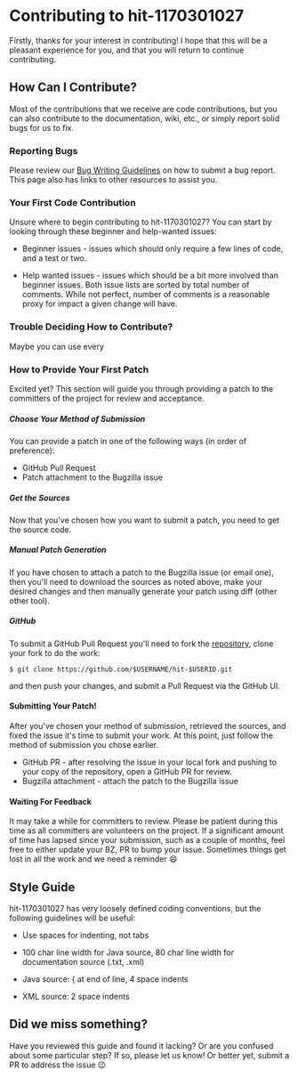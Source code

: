 ﻿﻿﻿﻿﻿﻿﻿
# Contributing to hit-1170301027

Firstly, thanks for your interest in contributing! I hope that this will be a pleasant experience for you, and that you will return to continue
contributing.

## How Can I Contribute?

Most of the contributions that we receive are code contributions, but you can
also contribute to the documentation, wiki, etc., or simply report solid bugs
for us to fix.
### Reporting Bugs
Please review our [ Bug Writing Guidelines](https://bz.apache.org/bugzilla/page.cgi?id=bug-writing.html
) on how to
submit a bug report. This page also has links to other resources to assist
you.
### Your First Code Contribution
Unsure where to begin contributing to hit-1170301027? You can start by looking through these beginner and help-wanted issues: 

* Beginner issues - issues which should only require a few lines of code, and a test or two.

* Help wanted issues - issues which should be a bit more involved than beginner issues. Both issue lists are sorted by total number of comments. While not perfect, number of comments is a reasonable proxy for impact a given change will have.
### Trouble Deciding How to Contribute?
Maybe you can use every
### How to Provide Your First Patch
Excited yet? This section will guide you through providing a patch to the
committers of the project for review and acceptance.
##### Choose Your Method of Submission
You can provide a patch in one of the following ways (in order of preference):

* GitHub Pull Request
* Patch attachment to the Bugzilla issue

##### Get the Sources
Now that you've chosen how you want to submit a patch, you need to get the
source code.

##### Manual Patch Generation
If you have chosen to attach a patch to the Bugzilla issue (or email
one), then you'll need to download the sources as noted above, make your
desired changes and then manually generate your patch using diff (other
other tool).
##### GitHub
To submit a GitHub Pull Request you'll need to fork the
[repository](https://github.com/1170301027/hit-1170301027), clone your fork to do the work:

```
$ git clone https://github.com/$USERNAME/hit-$USERID.git
```

and then push your changes, and submit a Pull Request via the GitHub UI.
#### Submitting Your Patch!
After you've chosen your method of submission, retrieved the sources, and
fixed the issue it's time to submit your work. At this point, just follow
the method of submission you chose earlier.

* GitHub PR - after resolving the issue in your local fork and pushing to your
copy of the repository, open a GitHub PR for review.
* Bugzilla attachment - attach the patch to the Bugzilla issue
#### Waiting For Feedback

It may take a while for committers to review. Please be patient during this
time as all committers are volunteers on the project. If a significant amount
of time has lapsed since your submission, such as a couple of months, feel free
to either update your BZ, PR to bump your
issue. Sometimes things get lost in all the work and we need a reminder :smile:

## Style Guide

hit-1170301027 has very loosely defined coding conventions, but the following
guidelines will be useful:

* Use spaces for indenting, not tabs
* 100 char line width for Java source, 80 char line width for documentation
source (.txt, .xml)

* Java source: { at end of line, 4 space indents
* XML source: 2 space indents
## Did we miss something?
Have you reviewed this guide and found it lacking? Or are you confused about
some particular step? If so, please let us know! Or better yet, submit a PR to
address the issue :wink:











